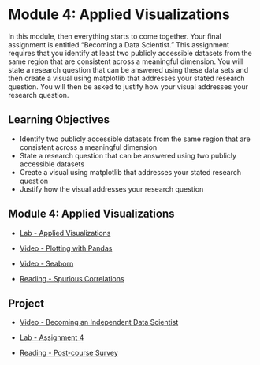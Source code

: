 # Module 4: Applied Visualizations

In this module, then everything starts to come together. Your final assignment is entitled “Becoming a Data Scientist.” This assignment requires that you identify at least two publicly accessible datasets from the same region that are consistent across a meaningful dimension. You will state a research question that can be answered using these data sets and then create a visual using matplotlib that addresses your stated research question. You will then be asked to justify how your visual addresses your research question.

## Learning Objectives

- Identify two publicly accessible datasets from the same region that are consistent across a meaningful dimension
- State a research question that can be answered using two publicly accessible datasets
- Create a visual using matplotlib that addresses your stated research question
- Justify how the visual addresses your research question

## Module 4: Applied Visualizations

- [Lab - Applied Visualizations](./Labs/Week4.ipynb)

- [Video - Plotting with Pandas](https://www.coursera.org/learn/python-plotting/lecture/e7o5K/plotting-with-pandas)

- [Video - Seaborn](https://www.coursera.org/learn/python-plotting/lecture/FnAul/seaborn)

- [Reading - Spurious Correlations](http://www.tylervigen.com/spurious-correlations)

## Project

- [Video - Becoming an Independent Data Scientist](https://www.coursera.org/learn/python-plotting/lecture/4ZRSU/becoming-an-independent-data-scientist)

- [Lab - Assignment 4](./Labs/Assignment4.ipynb)

- [Reading - Post-course Survey](https://www.coursera.org/learn/python-plotting/supplement/V4p9r/post-course-survey)